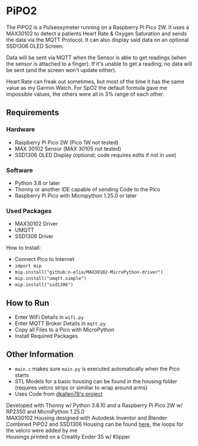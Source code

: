 # PiPO2
The PiPO2 is a Pulseoxymeter running on a Raspberry Pi Pico 2W. It uses a MAX30102 to detect a patients Heart Rate & Oxygen Saturation and sends the data via the MQTT Protocol.
It can also display said data on an optional SSD1306 OLED Screen.

Data will be sent via MQTT when the Sensor is able to get readings (when the sensor is attached to a finger). If it's unable to get a reading, no data will be sent (and the screen won't update either).

Heart Rate can freak out sometimes, but most of the time it has the same value as my Garmin Watch. For SpO2 the default formula gave me impossible values, the others were all in 3% range of each other.

## Requirements
### Hardware
- Raspberry Pi Pico 2W (Pico 1W not tested)
- MAX 30102 Sensor (MAX 30105 not tested)
- SSD1306 OLED Display (optional; code requires edits if not in use)

### Software
- Python 3.8 or later
- Thonny or another IDE capable of sending Code to the Pico
- Raspberry Pi Pico with Micropython 1.25.0 or later

### Used Packages
- MAX30102 Driver
- UMQTT
- SSD1306 Driver

How to Install:
- Connect Pico to Internet
- `import mip`
- `mip.install("github:n-elia/MAX30102-MicroPython-driver")`
- `mip.install("umqtt.simple")`
- `mip.install("ssd1306")`

## How to Run
- Enter WiFi Details in `wifi.py`
- Enter MQTT Broker Details in `mqtt.py`
- Copy all Files to a Pico with MicroPython
- Install Required Packages

## Other Information
- `main.c` makes sure `main.py` is executed automatically when the Pico starts
- STL Models for a basic housing can be found in the housing folder (requires velcro strips or similiar to wrap around arms)
- Uses Code from [dkallen78's project](https://github.com/dkallen78/PulseOximeter/blob/main/pulse-oximeter.py)

Developed with Thonny w/ Python 3.8.10 and a Raspberry Pi Pico 2W w/ RP2350 and MicroPython 1.25.0  
MAX30102 Housing designed with Autodesk Inventor and Blender  
Combined PiPO2 and SSD1306 Housing can be found [here](https://makerworld.com/en/models/514436-pi-pico-case-with-ssd1306-oled-slo), the loops for the velcro were added by me  
Housings printed on a Creality Ender 3S w/ Klipper
